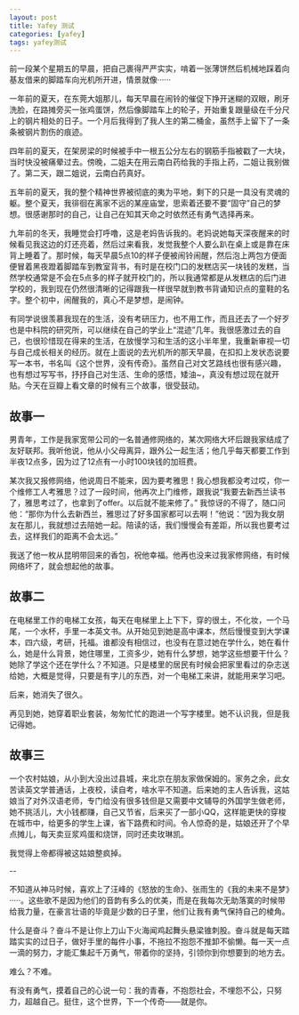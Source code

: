 ```yaml
---
layout: post
title: Yafey 测试
categories: [yafey]
tags: yafey测试
---
```


前一段某个星期五的早晨，把自己裹得严严实实，啃着一张薄饼然后机械地踩着向基友借来的脚踏车向光机所开进，情景就像······

一年前的夏天，在东莞大姐那儿，每天早晨在闹铃的催促下挣开迷糊的双眼，刷牙洗脸，在路摊旁买一张鸡蛋饼，然后像脚踏车上的轮子，开始重复跟量级在千分尺上的钢片相处的日子。一个月后我得到了我人生的第二桶金，虽然手上留下了一条条被钢片割伤的痕迹。

四年前的夏天，在架房梁的时候被手中一根五公分左右的钢筋手指被戳了一大块，当时快没被痛晕过去。傍晚，二姐夫在用云南白药给我的手指上药，二姐让我别做了。第二天，跟二姐说，云南白药真好。

五年前的夏天，我的整个精神世界被彻底的夷为平地，剩下的只是一具没有灵魂的躯。整个夏天，我徘徊在离家不远的某座庙堂，思索着还要不要“固守”自己的梦想。很感谢那时的自己，让自己在知其天命之时依然还有勇气选择再来。

九年前的冬天，我睡觉会打呼噜，这是老妈告诉我的。老妈说她每天深夜醒来的时候看见我这边的灯还亮着，然后过来看我，发觉我整个人要么趴在桌上或是靠在床背上睡着了。那时候，每天早晨5点10的样子便被闹铃闹醒，然后泡上两包方便面便冒着黑夜蹬着脚踏车到教室背书，有时是在校门口的发糕店买一块钱的发糕，当然学校通常是不会在5点多的样子就开校门的，所以我通常都是从发糕店的后门进学校的，我到现在仍然很清晰的记得跟我一样很早就到教书背诵知识点的童鞋的名字。整个初中，闹醒我的，真心不是梦想，是闹钟。

有同学说很羡慕我现在的生活，没有考研压力，也不用工作，而且还去了一个好歹也是中科院的研究所，可以继续在自己的学业上“混迹”几年。我很感激过去的自己，也很珍惜现在得来的生活，在放慢学习和生活的这小半年里，我重新审视一切与自己成长相关的经历。就在上面说的去光机所的那天早晨，在扣扣上发状态说要写一本书，书名叫《这个世界，没有传奇》。虽然自己对文艺路线也很有感兴趣，也有想过写写书，抒抒自己对生活、生命的感悟，矮油~，真没有想过现在就开贴。今天在豆瓣上看文章的时候有三个故事，很受鼓动。

## 故事一

男青年，工作是我家宽带公司的一名普通修网络的，某次网络大坏后跟我家结成了友好联邦。我听他说，他从小父母离异，跟外公一起生活；他几乎每天都要工作到半夜12点多，因为过了12点有一小时100块钱的加班费。

某次我又报修网络，他说周日不能来，因为要考雅思！我心想我都没考过哎，你一个维修工人考雅思？过了一段时间，他再次上门维修，跟我说“我要去新西兰读书了，雅思考过了，也拿到了offer。以后就不能来修了。” 我惊讶的不得了，随口问他：“那你为什么去新西兰，雅思过了好多国家都可以去啊！”他说：“因为我女朋友在那儿，我就想过去陪她一起。陪读的话，我们慢慢会有差距，所以我也要考过去，这样我们的距离不会太远。”

我送了他一枚从昆明带回来的香包，祝他幸福。他再也没来过我家修网络，有时候网络坏了，就会想起他的故事。

## 故事二

在电梯里工作的电梯工女孩，每天在电梯里上上下下，穿的很土，不化妆，一个马尾，一个水杯，手里一本英文书。从开始见到她是高中课本，然后慢慢变到大学课本，四六级，考研，托福。谁都没有相信过，也没有在意过她在学什么，她在看什么，她是什么背景，她住哪里，工资多少，她有什么梦想，她学这些想要干什么？她除了学这个还在学什么？不知道。只是楼里的居民有时候会把家里看过的杂志送给她，大概是觉得，只要是有字儿的东西，对一个电梯工来讲，就能用来学习吧。

后来，她消失了很久。

再见到她，她穿着职业套装，匆匆忙忙的跑进一个写字楼里。她不认识我，但是我记得她。

## 故事三

一个农村姑娘，从小到大没出过县城，来北京在朋友家做保姆的。家务之余，此女苦读英文学普通话，上夜校，读自考，啥水平不知道。后来她的主人告诉我，这姑娘当了对外汉语老师，专门给没有很多钱但是又需要中文辅导的外国学生做老师，她不挑活儿，大小钱都赚，自己又节省，后来买了一部小QQ，这样能更快的穿梭在城市中，给更多的学生上课，省下路费和时间。令人惊奇的是，姑娘还开了个早点摊儿，每天卖豆浆鸡蛋和烧饼，同时还卖玫琳凯。

我觉得上帝都得被这姑娘整疯掉。

--

不知道从神马时候，喜欢上了汪峰的《怒放的生命》、张雨生的《我的未来不是梦》·····。这些歌不是因为他们的音韵有多么的优美，而是在我每次无助落寞的时候带给我力量，在豪言壮语的毕竟是少数的日子里，他们让我有勇气保持自己的棱角。

什么是奋斗？奋斗不是让你上刀山下火海闻鸡起舞头悬梁锥刺股。奋斗就是每天踏踏实实的过日子，做好手里的每件小事，不拖拉不抱怨不推卸不偷懒。每一天一点一滴的努力，才能汇集起千万勇气，带着你的坚持，引领你到你想要到的地方去。

难么？不难。

有没有勇气，摸着自己的心说一句：我的青春，不抱怨社会，不埋怨不公，只努力，超越自己。挺住，这个世界，下一个传奇——就是你。
